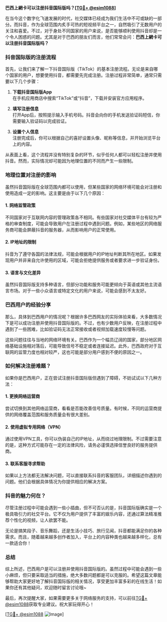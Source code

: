 **巴西上網卡可以注册抖音国际版吗？[[TG💪+ @esim1088](https://t.me/s/esim1088)]**

在当今这个数字化飞速发展的时代，社交媒体已经成为我们生活中不可或缺的一部分。而抖音，作为全球范围内炙手可热的短视频平台之一，自然吸引了无数用户的关注和喜爱。不过，对于身处不同国家的用户来说，是否能够顺利使用抖音却是一个令人困惑的问题。尤其是对于巴西的朋友们而言，他们常常会问：**巴西上網卡可以注册抖音国际版吗？**

### 抖音国际版的注册流程

首先，让我们来了解一下抖音国际版（TikTok）的基本注册流程。无论是来自哪个国家的用户，想要使用抖音，都需要先完成注册。注册过程非常简单，通常只需要以下几个步骤：

1. **下载抖音国际版App**  
   在手机应用商店中搜索“TikTok”或“抖音”，下载并安装官方应用程序。

2. **填写注册信息**  
   打开App后，按照提示输入手机号码。抖音会向你的手机发送验证码短信，你需要输入验证码以完成验证。

3. **设置个人信息**  
   注册完成后，你可以根据自己的喜好设置头像、昵称等信息，并开始浏览平台上的内容。

从表面上看，这个流程并没有特别复杂的环节，似乎任何人都可以轻松注册并使用抖音。然而，实际情况却可能因为地理位置的不同而产生一些限制。

### 地理位置对注册的影响

虽然抖音国际版在全球范围内都可以使用，但某些国家的网络环境可能会对注册和使用造成一定的影响。这主要是由于以下几个原因：

#### 1. 网络监管政策  
不同国家对于互联网内容的管理政策各不相同。有些国家对社交媒体平台有较为严格的审查制度，可能会导致用户在注册过程中遇到问题。例如，某些地区的网络服务商可能会屏蔽抖音的服务器，从而影响用户的正常使用。

#### 2. IP地址的限制  
抖音为了遵守各国的法律法规，可能会根据用户的IP地址判断其所在地区。如果发现用户并非来自允许使用的区域，可能会拒绝提供服务或者要求进一步验证身份。

#### 3. 语言与文化差异  
虽然抖音国际版支持多种语言，但部分功能和服务可能更倾向于英语或其他主流语言市场。对于一些小众语言或特定文化的用户来说，可能会感到不太友好。

### 巴西用户的经验分享

那么，具体到巴西用户的情况呢？根据许多巴西网友的实际体验来看，大多数情况下是可以成功注册并使用抖音国际版的。不过，也有少数用户反映，在注册过程中遇到了一些困难，比如验证码无法正常接收或者视频加载速度较慢等问题。

这些问题往往与当地的网络环境有关。巴西作为一个幅员辽阔的国家，部分地区网络基础设施相对落后，可能导致信号不稳定或者连接延迟。此外，巴西政府对于互联网的监管力度也相对较严，这也可能是部分用户感到不便的原因之一。

### 如何解决注册难题？

如果你是巴西用户，正在尝试注册抖音国际版但遇到了障碍，不妨试试以下几种方法：

#### 1. 更换网络运营商  
尝试切换到其他网络运营商，看看是否能改善信号质量。有时候，不同的运营商提供的网络覆盖范围和服务质量会有很大差别。

#### 2. 使用虚拟专用网络（VPN）  
通过使用VPN工具，你可以伪装自己的IP地址，从而绕过地理限制。不过需要注意的是，这种方式可能存在一定的法律风险，请务必谨慎选择信誉良好的服务提供商。

#### 3. 联系客服寻求帮助  
如果以上方法都无法解决问题，可以直接联系抖音的客服团队，详细描述你遇到的问题。他们会根据具体情况为你提供相应的解决方案。

### 抖音的魅力何在？

尽管注册过程中可能会遇到一些小插曲，但不可否认的是，抖音国际版确实是一个极具吸引力的社交平台。它不仅为用户提供了丰富的娱乐内容，还通过算法精准推荐个性化的视频，让人欲罢不能。

无论是搞笑段子、音乐舞蹈，还是生活小技巧、旅行见闻，抖音都能满足你的各种需求。而且，随着越来越多创作者加入，平台上的内容种类也越来越多样化，总有一款适合你！

### 总结

综上所述，巴西用户是可以注册并使用抖音国际版的。虽然过程中可能会遇到一些小麻烦，但只要采取适当的措施，绝大多数问题都是可以克服的。希望这篇文章能够帮助大家更好地了解抖音国际版的相关情况，享受更加丰富多彩的在线生活！如果你还有其他疑问，欢迎随时留言讨论哦~

最后，再次提醒大家，如果需要更多关于网络服务的支持，可以前往[TG💪+ @esim1088](https://t.me/s/esim1088)获取专业建议。祝大家玩得开心！

[[TG💪+ @esim1088](https://t.me/s/esim1088) ![Image](https://i.postimg.cc/4NQfJmqS/Snipaste-2025-05-13-00-14-12.png)]
